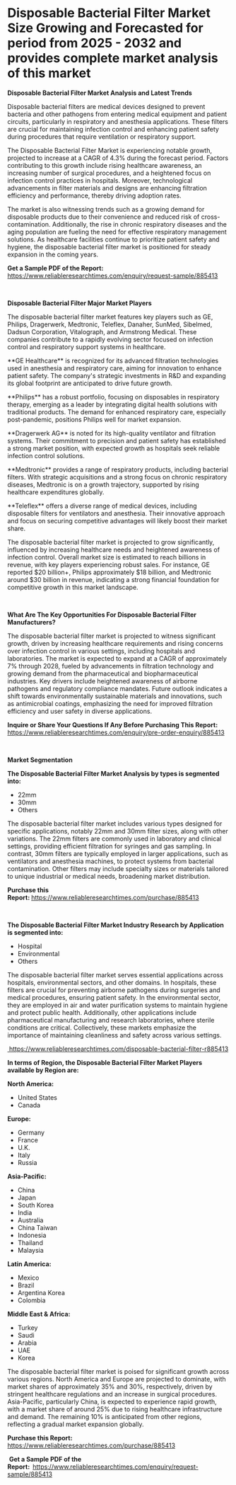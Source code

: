 <p><h1>Disposable Bacterial Filter Market Size Growing and Forecasted for period from 2025 - 2032 and provides complete market analysis of this market</h1></p><p><strong>Disposable Bacterial Filter Market Analysis and Latest Trends</strong></p>
<p><p>Disposable bacterial filters are medical devices designed to prevent bacteria and other pathogens from entering medical equipment and patient circuits, particularly in respiratory and anesthesia applications. These filters are crucial for maintaining infection control and enhancing patient safety during procedures that require ventilation or respiratory support.</p><p>The Disposable Bacterial Filter Market is experiencing notable growth, projected to increase at a CAGR of 4.3% during the forecast period. Factors contributing to this growth include rising healthcare awareness, an increasing number of surgical procedures, and a heightened focus on infection control practices in hospitals. Moreover, technological advancements in filter materials and designs are enhancing filtration efficiency and performance, thereby driving adoption rates.</p><p>The market is also witnessing trends such as a growing demand for disposable products due to their convenience and reduced risk of cross-contamination. Additionally, the rise in chronic respiratory diseases and the aging population are fueling the need for effective respiratory management solutions. As healthcare facilities continue to prioritize patient safety and hygiene, the disposable bacterial filter market is positioned for steady expansion in the coming years.</p></p>
<p><strong>Get a Sample PDF of the Report:&nbsp;</strong> <a href="https://www.reliableresearchtimes.com/enquiry/request-sample/885413?utm_campaign=2997&utm_medium=2&utm_source=Github&utm_content=ia&utm_term=13042025&utm_id=disposable-bacterial-filter">https://www.reliableresearchtimes.com/enquiry/request-sample/885413</a></p>
<p>&nbsp;</p>
<p><strong>Disposable Bacterial Filter Major Market Players</strong></p>
<p><p>The disposable bacterial filter market features key players such as GE, Philips, Dragerwerk, Medtronic, Teleflex, Danaher, SunMed, Sibelmed, Dadsun Corporation, Vitalograph, and Armstrong Medical. These companies contribute to a rapidly evolving sector focused on infection control and respiratory support systems in healthcare.</p><p>**GE Healthcare** is recognized for its advanced filtration technologies used in anesthesia and respiratory care, aiming for innovation to enhance patient safety. The company's strategic investments in R&D and expanding its global footprint are anticipated to drive future growth.</p><p>**Philips** has a robust portfolio, focusing on disposables in respiratory therapy, emerging as a leader by integrating digital health solutions with traditional products. The demand for enhanced respiratory care, especially post-pandemic, positions Philips well for market expansion.</p><p>**Dragerwerk AG** is noted for its high-quality ventilator and filtration systems. Their commitment to precision and patient safety has established a strong market position, with expected growth as hospitals seek reliable infection control solutions.</p><p>**Medtronic** provides a range of respiratory products, including bacterial filters. With strategic acquisitions and a strong focus on chronic respiratory diseases, Medtronic is on a growth trajectory, supported by rising healthcare expenditures globally.</p><p>**Teleflex** offers a diverse range of medical devices, including disposable filters for ventilators and anesthesia. Their innovative approach and focus on securing competitive advantages will likely boost their market share.</p><p>The disposable bacterial filter market is projected to grow significantly, influenced by increasing healthcare needs and heightened awareness of infection control. Overall market size is estimated to reach billions in revenue, with key players experiencing robust sales. For instance, GE reported $20 billion+, Philips approximately $18 billion, and Medtronic around $30 billion in revenue, indicating a strong financial foundation for competitive growth in this market landscape.</p></p>
<p>&nbsp;</p>
<p><strong>What Are The Key Opportunities For Disposable Bacterial Filter Manufacturers?</strong></p>
<p><p>The disposable bacterial filter market is projected to witness significant growth, driven by increasing healthcare requirements and rising concerns over infection control in various settings, including hospitals and laboratories. The market is expected to expand at a CAGR of approximately 7% through 2028, fueled by advancements in filtration technology and growing demand from the pharmaceutical and biopharmaceutical industries. Key drivers include heightened awareness of airborne pathogens and regulatory compliance mandates. Future outlook indicates a shift towards environmentally sustainable materials and innovations, such as antimicrobial coatings, emphasizing the need for improved filtration efficiency and user safety in diverse applications.</p></p>
<p><strong>Inquire or Share Your Questions If Any Before Purchasing This Report:</strong> <a href="https://www.reliableresearchtimes.com/enquiry/pre-order-enquiry/885413?utm_campaign=2997&utm_medium=2&utm_source=Github&utm_content=ia&utm_term=13042025&utm_id=disposable-bacterial-filter">https://www.reliableresearchtimes.com/enquiry/pre-order-enquiry/885413</a></p>
<p>&nbsp;</p>
<p><strong>Market Segmentation</strong></p>
<p><strong>The Disposable Bacterial Filter Market Analysis by types is segmented into:</strong></p>
<p><ul><li>22mm</li><li>30mm</li><li>Others</li></ul></p>
<p><p>The disposable bacterial filter market includes various types designed for specific applications, notably 22mm and 30mm filter sizes, along with other variations. The 22mm filters are commonly used in laboratory and clinical settings, providing efficient filtration for syringes and gas sampling. In contrast, 30mm filters are typically employed in larger applications, such as ventilators and anesthesia machines, to protect systems from bacterial contamination. Other filters may include specialty sizes or materials tailored to unique industrial or medical needs, broadening market distribution.</p></p>
<p><strong>Purchase this Report:&nbsp;</strong><a href="https://www.reliableresearchtimes.com/purchase/885413?utm_campaign=2997&utm_medium=2&utm_source=Github&utm_content=ia&utm_term=13042025&utm_id=disposable-bacterial-filter">https://www.reliableresearchtimes.com/purchase/885413</a></p>
<p>&nbsp;</p>
<p><strong>The Disposable Bacterial Filter Market Industry Research by Application is segmented into:</strong></p>
<p><ul><li>Hospital</li><li>Environmental</li><li>Others</li></ul></p>
<p><p>The disposable bacterial filter market serves essential applications across hospitals, environmental sectors, and other domains. In hospitals, these filters are crucial for preventing airborne pathogens during surgeries and medical procedures, ensuring patient safety. In the environmental sector, they are employed in air and water purification systems to maintain hygiene and protect public health. Additionally, other applications include pharmaceutical manufacturing and research laboratories, where sterile conditions are critical. Collectively, these markets emphasize the importance of maintaining cleanliness and safety across various settings.</p></p>
<p><a href="https://www.reliableresearchtimes.com/disposable-bacterial-filter-r885413?utm_campaign=2997&utm_medium=2&utm_source=Github&utm_content=ia&utm_term=13042025&utm_id=disposable-bacterial-filter">&nbsp;https://www.reliableresearchtimes.com/disposable-bacterial-filter-r885413</a></p>
<p><strong>In terms of Region, the Disposable Bacterial Filter Market Players available by Region are:</strong></p>
<p>
    <p> <strong> North America: </strong>
        <ul>
            <li>United States</li>
            <li>Canada</li>
        </ul>
        </p> 
    <p> <strong> Europe: </strong>
        <ul>
            <li>Germany</li>
            <li>France</li>
            <li>U.K.</li>
            <li>Italy</li>
            <li>Russia</li>
        </ul>
        </p> 
    <p> <strong> Asia-Pacific: </strong>
        <ul>
            <li>China</li>
            <li>Japan</li>
            <li>South Korea</li>
            <li>India</li>
            <li>Australia</li>
            <li>China Taiwan</li>
            <li>Indonesia</li>
            <li>Thailand</li>
            <li>Malaysia</li>
        </ul>
        </p> 
    <p> <strong> Latin America: </strong>
        <ul>
            <li>Mexico</li>
            <li>Brazil</li>
            <li>Argentina Korea</li>
            <li>Colombia</li>
        </ul>
        </p> 
    <p> <strong> Middle East & Africa: </strong>
        <ul>
            <li>Turkey</li>
            <li>Saudi</li>
            <li>Arabia</li>
            <li>UAE</li>
            <li>Korea</li>
        </ul>
    </p>
    </p>
<p><p>The disposable bacterial filter market is poised for significant growth across various regions. North America and Europe are projected to dominate, with market shares of approximately 35% and 30%, respectively, driven by stringent healthcare regulations and an increase in surgical procedures. Asia-Pacific, particularly China, is expected to experience rapid growth, with a market share of around 25% due to rising healthcare infrastructure and demand. The remaining 10% is anticipated from other regions, reflecting a gradual market expansion globally.</p></p>
<p><strong>Purchase this Report: </strong><a href="https://www.reliableresearchtimes.com/purchase/885413?utm_campaign=2997&utm_medium=2&utm_source=Github&utm_content=ia&utm_term=13042025&utm_id=disposable-bacterial-filter">https://www.reliableresearchtimes.com/purchase/885413</a></p>
<p>&nbsp;<strong>Get a Sample PDF of the Report:&nbsp;&nbsp;</strong><a href="https://www.reliableresearchtimes.com/enquiry/request-sample/885413?utm_campaign=2997&utm_medium=2&utm_source=Github&utm_content=ia&utm_term=13042025&utm_id=disposable-bacterial-filter">https://www.reliableresearchtimes.com/enquiry/request-sample/885413</a></p>
<p><strong></strong></p>
<p><p></p><p></p><p></p></p>